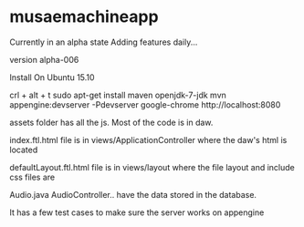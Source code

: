 # musaemachineapp
Currently in an alpha state
Adding features daily...

version alpha-006



Install On Ubuntu 15.10

crl + alt + t 
sudo apt-get install maven openjdk-7-jdk 
mvn appengine:devserver -Pdevserver
google-chrome http://localhost:8080

assets folder has all the js.  Most of the code is in daw.

index.ftl.html file is in views/ApplicationController
	where the daw's html is located

defaultLayout.ftl.html file is in views/layout
	where the file layout and include css files are

Audio.java AudioController.. have the data stored in the database.

It has a few test cases to make sure the server works on appengine
